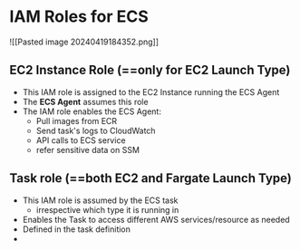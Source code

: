 
# IAM Roles for ECS

![[Pasted image 20240419184352.png]]
## EC2 Instance Role (==only for EC2 Launch Type)

- This IAM role is assigned to the EC2 Instance running the ECS Agent
- The **ECS Agent** assumes this role
- The IAM role enables the ECS Agent:
	- Pull images from ECR
	- Send task's logs to CloudWatch
	- API calls to ECS service
	- refer sensitive data on SSM


## Task role (==both EC2 and Fargate Launch Type)

- This IAM role is assumed by the ECS task
	- irrespective which type it is running in
- Enables the Task to access different AWS services/resource as needed
- Defined in the task definition
- 